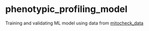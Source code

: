 # phenotypic_profiling_model
Training and validating ML model using data from [mitocheck_data](https://github.com/WayScience/mitocheck_data)

